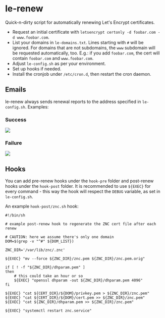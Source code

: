 # le-renew

Quick-n-dirty script for automatically renewing Let's Encrypt certificates.

* Request an initial certificate with `letsencrypt certonly -d foobar.com -d www.foobar.com`.
* List your domains in `le-domains.txt`. Lines starting with `#` will be ignored.
For domains that are not subdomains, the `www` subdomain will be requested automatically, too.
E.g.: if you add `foobar.com`, the cert will contain `foobar.com` and `www.foobar.com`.
* Adjust `le-config.sh` as per your environment.
* Set up hooks if needed.
* Install the cronjob under `/etc/cron.d`, then restart the cron daemon.

## Emails

le-renew always sends renewal reports to the address specified in `le-config.sh`. Examples:

### Success

<img src="http://imgur.com/rgdPu5U.png" />

### Failure

<img src="http://imgur.com/R1NzZY7.png" />

## Hooks

You can add pre-renew hooks under the `hook-pre` folder and post-renew hooks under the `hook-post` folder.
It is recommended to use `${EXEC}` for every command - this way the hook will respect the `DEBUG` variable,
as set in `le-config.sh`.

An example `hook-post/znc.sh` hook:

~~~
#!/bin/sh

# example post-renew hook to regenerate the ZNC cert file after each renew

# CAUTION: here we assume there's only one domain
DOM=$(grep -v "^#" ${DOM_LIST})

ZNC_DIR='/var/lib/znc/.znc'

${EXEC} "mv --force ${ZNC_DIR}/znc.pem ${ZNC_DIR}/znc.pem.orig"

if [ ! -f "${ZNC_DIR}/dhparam.pem" ]
then
    # this could take an hour or so
    ${EXEC} "openssl dhparam -out ${ZNC_DIR}/dhparam.pem 4096"
fi

${EXEC} "cat ${CERT_DIR}/${DOM}/privkey.pem > ${ZNC_DIR}/znc.pem"
${EXEC} "cat ${CERT_DIR}/${DOM}/cert.pem >> ${ZNC_DIR}/znc.pem"
${EXEC} "cat ${ZNC_DIR}/dhparam.pem >> ${ZNC_DIR}/znc.pem"

${EXEC} "systemctl restart znc.service"
~~~
